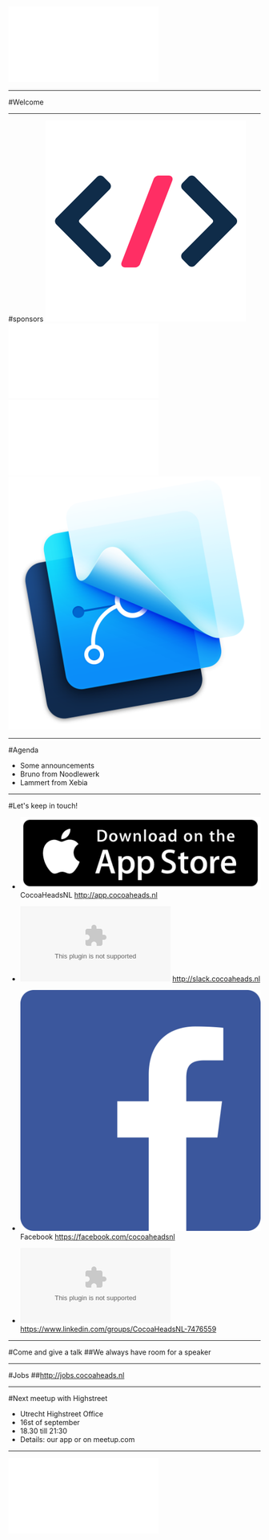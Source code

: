 ![fit](../../Logos/CocoaHeadsNL.pdf)

---

#Welcome

---

#sponsors
![inline fit](../../Logos/noodlewerk.png)
![inline fit left](../../Logos/egeniq.pdf) ![inline fit right](../../Logos/xebia.pdf)![inline fit right](../../Logos/framerstudio.png)

---

#Agenda
- Some announcements
- Bruno from Noodlewerk
- Lammert from Xebia

---

#Let's keep in touch!

- ![inline](../../Logos/appstore.png) CocoaHeadsNL
http://app.cocoaheads.nl

- ![inline](../../Logos/slack_cmyk.eps)
http://slack.cocoaheads.nl

- ![inline](../../Logos/Facebook_logo.png) Facebook
https://facebook.com/cocoaheadsnl

- ![inline](../../Logos/LinkedIn_logo.eps)
https://www.linkedin.com/groups/CocoaHeadsNL-7476559

---

#Come and give a talk
##We always have room for a speaker

---

#Jobs
##http://jobs.cocoaheads.nl

---

#Next meetup with Highstreet
- Utrecht Highstreet Office
- 16st of september
- 18.30 till 21:30
- Details: our app or on meetup.com

---

![fit](../../Logos/CocoaHeadsNL.pdf)
